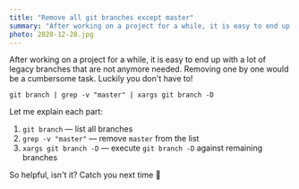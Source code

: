 ```yaml
---
title: "Remove all git branches except master"
summary: "After working on a project for a while, it is easy to end up with a lot of legacy branches that are not anymore needed. Removing one by one would be a cumbersome task. Luckily you don't have to!"
photo: 2020-12-28.jpg
---
```


After working on a project for a while, it is easy to end up with a lot of legacy branches that are not anymore needed. Removing one by one would be a cumbersome task. Luckily you don't have to!

```
git branch | grep -v "master" | xargs git branch -D
```

Let me explain each part:

1. `git branch` — list all branches
2. `grep -v "master"` — remove `master` from the list
3. `xargs git branch -D` — execute `git branch -D` against remaining branches

So helpful, isn't it? Catch you next time 👋
